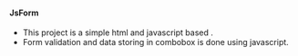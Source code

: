 #### JsForm
* This project is a simple html and javascript based .
* Form validation and data storing in combobox is done using javascript.

